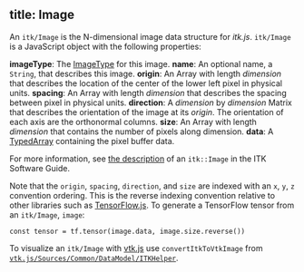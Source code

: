 title: Image
---

An `itk/Image` is the N-dimensional image data structure for *itk.js*. `itk/Image` is a JavaScript object with the following properties:

**imageType**: The [ImageType](./ImageType.html) for this image.
**name**: An optional name, a `String`, that describes this image.
**origin**: An Array with length *dimension* that describes the location of the center of the lower left pixel in physical units.
**spacing**: An Array with length *dimension* that describes the spacing between pixel in physical units.
**direction**: A *dimension* by *dimension* Matrix that describes the orientation of the image at its *origin*.  The orientation of each axis are the orthonormal columns.
**size**: An Array with length *dimension* that contains the number of pixels along dimension.
**data**: A [TypedArray](https://developer.mozilla.org/en-US/docs/Web/JavaScript/Reference/Global_Objects/TypedArray) containing the pixel buffer data.

For more information, see [the description](https://itk.org/ITKSoftwareGuide/html/Book1/ITKSoftwareGuide-Book1ch4.html#x38-490004.1) of an `itk::Image` in the ITK Software Guide.

Note that the `origin`, `spacing`, `direction`, and `size` are indexed with an `x`, `y`, `z` convention ordering. This is the reverse indexing convention relative to other libraries such as [TensorFlow.js](https://www.tensorflow.org/js). To generate a TensorFlow tensor from an `itk/Image`, `image`:

```
const tensor = tf.tensor(image.data, image.size.reverse())
```

To visualize an `itk/Image` with [vtk.js](https://kitware.github.io/vtk-js) use `convertItkToVtkImage` from [`vtk.js/Sources/Common/DataModel/ITKHelper`](https://kitware.github.io/vtk-js/api/Common_DataModel_ITKHelper.html).
